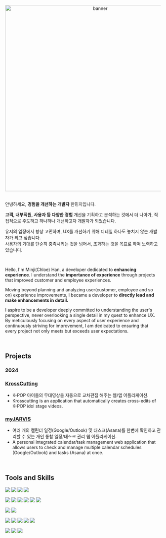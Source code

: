 <div align="center">
  <img width="600" height="auto" alt="banner" src="https://github.com/alswla/LeetCode/assets/133668286/56c7a678-97e9-402b-b836-176ad6306b62">
</div>  

<br>

안녕하세요, **경험을 개선하는 개발자** 한민지입니다.

**고객, 내부직원, 사용자 등 다양한 경험** 개선을 기획하고 분석하는 것에서 더 나아가, 직접적으로 주도하고 하나하나 개선하고자 개발자가 되었습니다.

유저의 입장에서 항상 고민하며, UX를 개선하기 위해 디테일 하나도 놓치지 않는 개발자가 되고 싶습니다.</br>
사용자의 기대를 단순히 충족시키는 것을 넘어서, 초과하는 것을 목표로 하며 노력하고 있습니다. 

<br>

Hello, I'm Minji(Chloe) Han, a developer dedicated to **enhancing experience**.
I understand the **importance of experience** through projects that improved customer and employee experiences.

Moving beyond planning and analyzing user(customer, employee and so on) experience improvements, I became a developer to **directly lead and make enhancements in detail.**

I aspire to be a developer deeply committed to understanding the user's perspective, never overlooking a single detail in my quest to enhance UX. By meticulously focusing on every aspect of user experience and continuously striving for improvement, I am dedicated to ensuring that every project not only meets but exceeds user expectations.

<br>

## Projects

### 2024

### [KrossCutting](https://github.com/orgs/KrossCutting/repositories)
- K-POP 아이돌의 무대영상을 자동으로 교차편집 해주는 웹/앱 어플리케이션. 
- Krosscutting is an application that automatically creates cross-edits of K-POP idol stage videos.
  
### [myJARVIS](https://github.com/myJARVIS-smarter-scheduling/myJARVIS-client)
- 여러 개의 캘린더 일정(Google/Outlook) 및 태스크(Asana)를 한번에 확인하고 관리할 수 있는 개인 통합 일정/태스크 관리 웹 어플리케이션. 
- A personal integrated calendar/task management web application that allows users to check and manage multiple calendar schedules (Google/Outlook) and tasks (Asana) at once.

<br>

## Tools and Skills

![](https://img.shields.io/badge/Typescript-%23007ACC.svg?style=flat-square&logo=Typescript&logoColor=white)
![](https://img.shields.io/badge/javascript-F7DF1E?style=flat-square&logo=javascript&logoColor=black)
![](https://img.shields.io/badge/dart-0175C2?style=flat-square&logo=Dart&logoColor=&white)
![](https://img.shields.io/badge/flutter-02569B?style=flat-square&logo=Flutter&logoColor=white)

![](https://img.shields.io/badge/React-61DAFB?style=flat-square&logo=React&logoColor=black)
![](https://img.shields.io/badge/Gatsby-663399?style=flat-square&logo=Gatsby&logoColor=white)
![](https://img.shields.io/badge/zustand-%2320232a.svg?style=flat-square&logo=react&logoColor=white)
![](https://img.shields.io/badge/redux-%23593d88.svg?style=flat-square&logo=redux&logoColor=white)
![](https://img.shields.io/badge/Tanstack%20Query-FF4154?style=flat-square&logo=ReactQuery&logoColor=white)
![](https://img.shields.io/badge/GraphQL-E10098?style=flat-square&logo=GraphQL&logoColor=white)

![](https://img.shields.io/badge/tailwindCSS-06B6D4?style=flat-square&logo=tailwindCSS&logoColor=white)
![](https://img.shields.io/badge/styledcomponents-DB7093?style=flat-square&logo=tailwindCSS&logoColor=white)

![](https://img.shields.io/badge/node.js-339933?style=flat-square&logo=Node.js&logoColor=white)
![](https://img.shields.io/badge/express-000000?style=flat-square&logo=express&logoColor=white)
![](https://img.shields.io/badge/MongoDB%20&%20Mongoose-%234ea94b.svg?style=flat-square&logo=mongodb&logoColor=white)
![](https://img.shields.io/badge/netlify-%23000000.svg?style=flat-square&logo=netlify&logoColor=#00C7B7)
![](https://img.shields.io/badge/amazonaws-232F3E?style=flat-square&logo=amazonaws&logoColor=white)

![](https://img.shields.io/badge/react%20dom%20testing-%2320232a.svg?style=flat-square&logo=react&logoColor=%2361DAFB)
![](https://img.shields.io/badge/-jest-%23C21325?style=flat-square&logo=jest&logoColor=white)
![](https://img.shields.io/badge/Vitest-%2344A833.svg?style=flat-square&logoColor=white)

